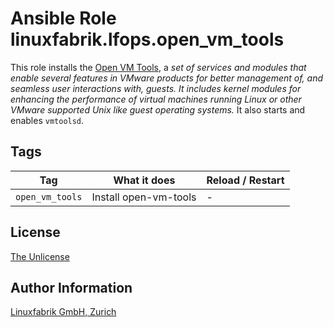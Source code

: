 # Ansible Role linuxfabrik.lfops.open_vm_tools

This role installs the [Open VM Tools](https://github.com/vmware/open-vm-tools/), a *set of services and modules that enable several features in VMware products for better management of, and seamless user interactions with, guests. It includes kernel modules for enhancing the performance of virtual machines running Linux or other VMware supported Unix like guest operating systems.* It also starts and enables `vmtoolsd`.


## Tags

| Tag       | What it does                    | Reload / Restart |
| ---       | ------------                    | ---------------- |
| `open_vm_tools` | Install open-vm-tools     | - |



## License

[The Unlicense](https://unlicense.org/)


## Author Information

[Linuxfabrik GmbH, Zurich](https://www.linuxfabrik.ch)
